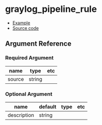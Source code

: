 # graylog_pipeline_rule

* [Example](https://github.com/suzuki-shunsuke/go-graylog/blob/master/terraform/example/v0.12/pipeline.tf)
* [Source code](https://github.com/suzuki-shunsuke/go-graylog/blob/master/terraform/graylog/resource_pipeline_rule.go)

## Argument Reference

### Required Argument

name | type | etc
--- | --- | ---
source | string |

### Optional Argument

name | default | type | etc
--- | --- | --- | ---
description | string |
